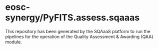 # eosc-synergy/PyFITS.assess.sqaaas
This repository has been generated by the SQAaaS platform to run the pipelines
for the operation of the
Quality Assessment & Awarding (QAA)
module.